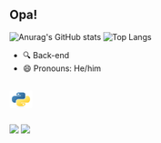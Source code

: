 ## Opa!
![Anurag's GitHub stats](https://github-readme-stats.vercel.app/api?username=rafssunny&show_icons=true&theme=synthwave)
![Top Langs](https://github-readme-stats.vercel.app/api/top-langs/?username=rafssunny&layout=compact)
- 🔍 Back-end
- 😄 Pronouns: He/him
<div style="display: inline_block"><br>
 <img align="center" alt="Rafael-Python" height="30" width="40" src="https://raw.githubusercontent.com/devicons/devicon/master/icons/python/python-original.svg">
</div>

##

<div>
  <a href="https://instagram.com/rafaolegario8" target="_blank"><img src="https://img.shields.io/badge/-Instagram-%23E4405F?style=for-the-badge&logo=instagram&logoColor=white" target="_blank"></a>
  <a href = "mailto:rafssunny@gmail.com"><img src="https://img.shields.io/badge/-Gmail-%23333?style=for-the-badge&logo=gmail&logoColor=white" target="_blank"></a>
</div>
